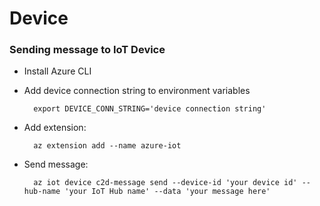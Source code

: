 # Device

### Sending message to IoT Device
- Install Azure CLI
- Add device connection string to environment variables

        export DEVICE_CONN_STRING='device connection string'
- Add extension: 

        az extension add --name azure-iot
- Send message: 

        az iot device c2d-message send --device-id 'your device id' --hub-name 'your IoT Hub name' --data 'your message here'
